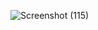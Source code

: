 
![Screenshot (115)](https://user-images.githubusercontent.com/66173468/132996436-09d81517-4b92-44c5-b7d2-07456a19957d.png)

